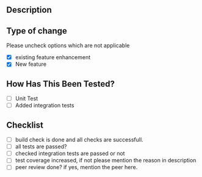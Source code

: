 ## Description

## Type of change
Please uncheck options which are not applicable
- [X] existing feature enhancement
- [X] New feature

## How Has This Been Tested?
- [ ] Unit Test
- [ ] Added integration tests

## Checklist

- [ ] build check is done and all checks are successfull.
- [ ] all tests are passed?
- [ ] checked integration tests are passed or not
- [ ] test coverage increased, if not please mention the reason in description
- [ ] peer review done? if yes,  mention the peer here.
